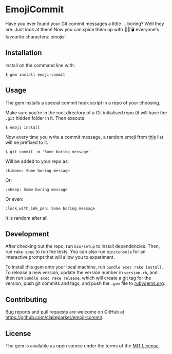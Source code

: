# EmojiCommit

Have you ever found your Git commit messages a little ... boring? Well they are. Just look at them! Now you can spice them up with :curry::banana::bomb: everyone's favourite characters: emojis!

## Installation

Install on the command line with:

    $ gem install emoji-commit

## Usage

The gem installs a special commit hook script in a repo of your choosing.

Make sure you're in the root directory of a Git initialised repo (it will have the `.git` hidden folder in it. Then execute:

`$ emoji install`

Now every time you write a commit message, a random emoji from [this](http://www.emoji-cheat-sheet.com/) list will be prefixed to it.

`$ git commit -m 'Some boring message'`

Will be added to your repo as:

`:kimono: Some boring message`

Or:

`:sheep: Some boring message`

Or even:

`:lock_with_ink_pen: Some boring message`

It is random after all.

## Development

After checking out the repo, run `bin/setup` to install dependencies. Then, run `rake spec` to run the tests. You can also run `bin/console` for an interactive prompt that will allow you to experiment.

To install this gem onto your local machine, run `bundle exec rake install`. To release a new version, update the version number in `version.rb`, and then run `bundle exec rake release`, which will create a git tag for the version, push git commits and tags, and push the `.gem` file to [rubygems.org](https://rubygems.org).

## Contributing

Bug reports and pull requests are welcome on GitHub at https://github.com/claireparker/emoji-commit.


## License

The gem is available as open source under the terms of the [MIT License](http://opensource.org/licenses/MIT).

